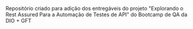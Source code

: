 Repositório criado para adição dos entregáveis do projeto "Explorando o Rest Assured Para a Automação de Testes de API" do Bootcamp de QA da DIO + GFT

